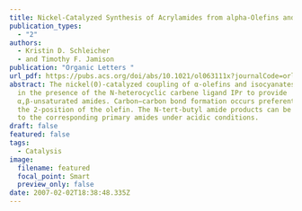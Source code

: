 ```yaml
---
title: Nickel-Catalyzed Synthesis of Acrylamides from alpha-Olefins and Isocyanates
publication_types:
  - "2"
authors:
  - Kristin D. Schleicher
  - and Timothy F. Jamison
publication: "Organic Letters "
url_pdf: https://pubs.acs.org/doi/abs/10.1021/ol063111x?journalCode=orlef7&quickLinkVolume=9&quickLinkPage=875&volume=9
abstract: The nickel(0)-catalyzed coupling of α-olefins and isocyanates proceeds
  in the presence of the N-heterocyclic carbene ligand IPr to provide
  α,β-unsaturated amides. Carbon−carbon bond formation occurs preferentially at
  the 2-position of the olefin. The N-tert-butyl amide products can be converted
  to the corresponding primary amides under acidic conditions.
draft: false
featured: false
tags:
  - Catalysis
image:
  filename: featured
  focal_point: Smart
  preview_only: false
date: 2007-02-02T18:38:48.335Z
---
```

